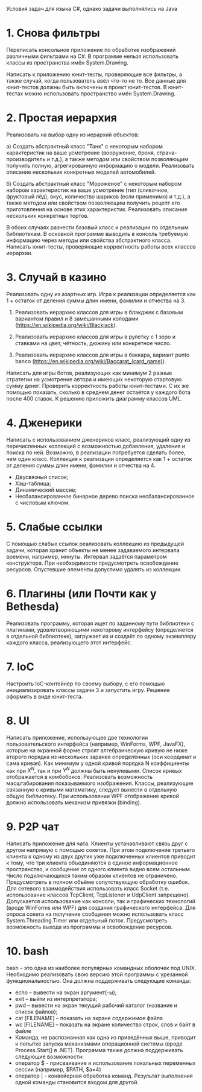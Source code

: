 Условия задач для языка C#, однако задачи выполнялись на Java

# 1.  Снова фильтры

Переписать консольное приложение по обработке изображений различными фильтрами на C#. В программе нельзя использовать классы из пространства имён System.Drawing.

Написать к приложению юнит-тесты, проверяющие все фильтры, а также случай, когда пользователь ввёл что-то не то. Все данные для юнит-тестов должны быть включены в проект юнит-тестов. В юнит-тестах можно использовать пространство имён System.Drawing.

# 2. Простая иерархия

Реализовать на выбор одну из иерархий объектов:

а) Создать абстрактный класс "Танк" с некоторым набором характеристик на ваше усмотрение (вооружение, броня, страна-производитель и т.д.), а также методом или свойством позволяющим получить полную, агрегированную информацию о модели. Реализовать описание нескольких конкретных моделей автомобилей.

б) Создать абстрактный класс "Мороженое" с некоторым набором набором характеристик на ваше усмотрение (тип (сливочное, фруктовый лёд), вкус, количество шариков (если применимо) и т.д.), а также методом или свойством позволяющим получить рецепт его приготовления на основе этих характеристик. Реализовать описание нескольких конкретных тортов.

В обоих случаях разнести базовый класс и реализации по отдельным библиотекам. В основной программе выводить в консоль требуемую информацию через методы или свойства абстрактного класса. Написать юнит-тесты, проверяющие корректность работы всех классов иерархии.

# 3. Случай в казино
Реализовать одну из азартных игр. Игра к реализации определяется как 1 + остаток от деления суммы длин имени, фамилии и отчества на 3.

1) Реализовать иерархию классов для игры в блэкджек с базовым вариантом правил и 8 замешанными колодами (<https://en.wikipedia.org/wiki/Blackjack>).

2) Реализовать иерархию классов для игры в рулетку с 1 зеро и ставками на цвет, чётность, дюжину или конкретное число.

3) Реализовать иерархию классов для игры в баккара, вариант punto banco (<https://en.wikipedia.org/wiki/Baccarat_(card_game)>).

Написать для игры ботов, реализующих как минимум 2 разные стратегии на усмотрение автора и имеющих некоторую стартовую сумму денег. Проверить корректность работы юнит-тестами. С их же помощью показать, сколько в среднем денег остаётся у каждого бота после 400 ставок. К решению приложить диаграмму классов UML.

# 4. Дженерики
Написать с использованием дженериков класс, реализующий одну из перечисленных коллекций с возможностью добавления, удаления и поиска по ней. Возможно, в реализации потребуется сделать более, чем один класс. Коллекция к реализации определяется как 1 + остаток от деления суммы длин имени, фамилии и отчества на 4.

- Двусвязный список;
- Хэш-таблица;
- Динамический массив;
- Несбалансированное бинарное дерево поиска несбалансированное с числовым ключом.

# 5. Слабые ссылки
С помощью слабых ссылок реализовать коллекцию из предыдущей задачи, которая хранит объекты не менее задаваемого интервала времени, например, минуты. Интервал задаётся параметром конструктора. При необходимости предусмотреть освобождение ресурсов. Опустевшие элементы допустимо удалять из коллекции.

# 6. Плагины (или Почти как у Bethesda)
Реализовать программу, которая ищет по заданному пути библиотеки с плагинами, удовлетворяющими некоторому интерфейсу (определяется в отдельной библиотеке), загружает их и создаёт по одному экземпляру каждого класса, реализующего этот интерфейс.

# 7. IoC
Настроить IoC-контейнер по своему выбору, с его помощью инициализировать классы задачи 3 и запустить игру. Решение оформить в виде юнит-теста.

# 8. UI
Написать приложение, использующее две технологии пользовательского интерфейса (например, WinForms, WPF, JavaFX), которые на экранной форме строят алгебраическую кривую не ниже второго порядка из нескольких заранее определённых (оси координат и сама кривая). Как минимум у одной кривой порядка N коэффициенты как при $X^N$, так и при $Y^N$ должны быть ненулевыми. Список кривых отображается в комбобоксе. Реализовать возможность масштабирования показываемого изображения. Классы, реализующие связанную с кривыми математику, следует вынести в отдельную общую библиотеку. При использовании WPF отображение кривой должно использовать механизм привязки (binding).


# 9. P2P чат
Написать приложение для чата. Клиенты устанавливают связь друг с другом напрямую с помощью сокетов. При этом подключение третьего клиента к одному из двух других уже подключенных клиентов приводит к тому, что три клиента объединяются в единое информационное пространство, и сообщение от одного клиента видно всем остальным. Число подключающихся таким образом клиентов не ограничено. Предусмотреть в полном объёме сопутствующую обработку ошибок. Для сетевого взаимодействия использовать класс Socket (т.е. использование классов TcpClient, TcpListener и UdpClient запрещено). Допускается использование как консоли, так и графических технологий (вроде WinForms или WPF) для создания графического интерфейса. Для опроса сокета на получение сообщения можно использовать класс System.Threading.Timer или отдельный поток. Предусмотреть возможность выхода из программы и освобождение ресурсов.


# 10. bash
bash – это одна из наиболее популярных командных оболочек под UNIX. Необходимо реализовать свою версию этой программы с урезанной функциональностью. Она должна поддерживать следующие команды:
- echo – вывести на экран аргумент(-ы);
- exit – выйти из интерпретатора;
- pwd – вывести на экран текущий рабочий каталог (название и список файлов);
- cat [FILENAME] – показать на экране содержимое файла
- wc [FILENAME] – показать на экране количество строк, слов и байт в файле
- Команда, не распознанная как одна из приведённых выше, приводит к попытке запуска механизмами операционной системы (вроде Process.Start() в .NET).
Программа также должна поддерживать следующие возможности:
- оператор $ - присваивание и использование локальных переменных сессии (например, $PATH, $a=4)
- оператор | - конвейерная обработка команд. Результат выполнения одной команды становится входом для другой.
